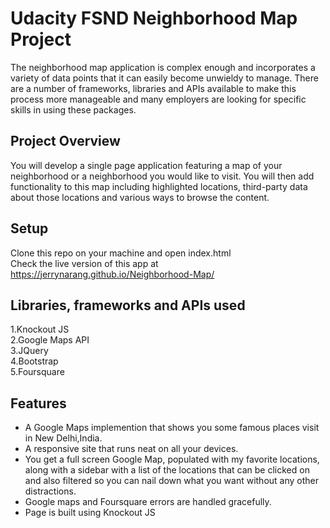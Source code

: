 # Udacity FSND Neighborhood Map Project

The neighborhood map application is complex enough and incorporates a variety of data points that it can easily become unwieldy to manage. There are a number of frameworks, libraries and APIs available to make this process more manageable and many employers are looking for specific skills in using these packages.

## Project Overview

You will develop a single page application featuring a map of your neighborhood or a neighborhood you would like to visit. You will then add functionality to this map including highlighted locations, third-party data about those locations and various ways to browse the content.

## Setup 
Clone this repo on your machine and open index.html <br>
Check the live version of this app at https://jerrynarang.github.io/Neighborhood-Map/

## Libraries, frameworks and APIs used

1.Knockout JS<br>
2.Google Maps API<br>
3.JQuery<br>
4.Bootstrap<br>
5.Foursquare<br>

## Features
<ul>
<li>A Google Maps implemention that shows you some famous places visit in New Delhi,India.</li>
<li>A responsive site that runs neat on all your devices.</li>
<li>You get a full screen Google Map, populated with my favorite locations, along with a sidebar with a list of the locations that can be clicked on and also filtered so you can nail down what you want without any other distractions.</li>
<li>Google maps and Foursquare errors are handled gracefully.</li>
<li>Page is built using Knockout JS</li>
</ul>
